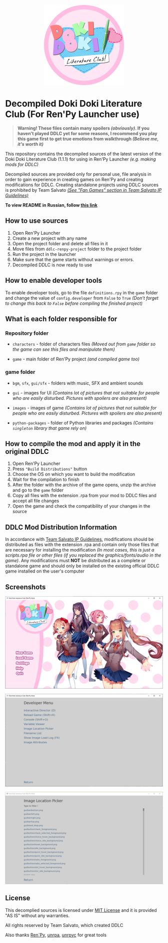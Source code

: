 <p align="center">
    <img src="https://raw.githubusercontent.com/SecondThundeR/DokiDoki-RenPy/your-reality/ddlc_logo.png?token=AIXISSPEQVF3G4MZ3T6QU227SWGII" width="256px" height="256px" alt="DDLC-Logo">
</p>

# Decompiled Doki Doki Literature Club (For Ren'Py Launcher use)

> **Warning! These files contain many spoilers *(obviously)*. If you haven't played DDLC yet for some reasons, I recommend you play this game first to get true emotions from walkthrough *(Believe me, it's worth it)***

This repository contains the decompiled sources of the latest version of the Doki Doki Literature Club (1.1.1) for using in Ren'Py Launcher *(e.g. making mods for DDLC)*

Decompiled sources are provided only for personal use, file analysis in order to gain experience in creating games on Ren'Py and creating modifications for DDLC. Creating standalone projects using DDLC sources is prohibited by Team Salvato [*(See "Fan Games" section in Team Salvato IP Guidelines)*](http://teamsalvato.com/ip-guidelines/)

**To view README in Russian, follow [this link](https://github.com/SecondThundeR/DokiDoki-RenPy/blob/your-reality/README_RU.md)**

## How to use sources

1. Open Ren'Py Launcher
2. Create a new project with any name
3. Open the project folder and delete all files in it
4. Move files from `ddlc-renpy-project` folder to the project folder
5. Run the project in the launcher
6. Make sure that the game starts without warnings or errors.
7. Decompiled DDLC is now ready to use

## How to enable developer tools

To enable developer tools, go to the file `definitions.rpy` in the `game` folder and change the value of `config.developer` from `False` to `True` *(Don't forget to change this back to `False` before compiling the finished project)*

## What is each folder responsible for

### Repository folder

- `characters` - folder of characters files *(Moved out from `game` folder so the game can see this files and manipulate them)*

- `game` - main folder of Ren'Py project *(and compiled game too)*

### game folder

- `bgm`, `sfx`, `gui/sfx` - folders with music, SFX and ambient sounds

- `gui` - images for UI *(Contains lot of pictures that not suitable for people who are easily disturbed. Pictures with spoilers are also present)*

- `images` - images of game *(Contains lot of pictures that not suitable for people who are easily disturbed. Pictures with spoilers are also present)*

- `python-packages` - folder of Python libraries and packages *(Contains `singleton` library that game rely on)*

## How to compile the mod and apply it in the original DDLC

1. Open Ren'Py Launcher
2. Press `"Build Distributions"` button
3. Choose the OS on which you want to build the modification
4. Wait for the compilation to finish
5. After the folder with the archive of the game opens, unzip the archive and go to the `game` folder
6. Copy all files with the extension .rpa from your mod to DDLC files and accept all file changes
7. Open the game and check the compatibility of your changes in the source

## DDLC Mod Distribution Information

In accordance with [Team Salvato IP Guidelines](http://teamsalvato.com/ip-guidelines/), modifications should be distributed as files with the extension .rpa and contain only those files that are necessary for installing the modification *(In most cases, this is just a scripts.rpa file or other files (if you replaced the graphics/fonts/audio in the game)*. Any modifications must **NOT** be distributed as a complete or standalone game and should only be installed on the existing official DDLC game installed on the user's computer

## Screenshots

<p align="center">
    <img src="https://raw.githubusercontent.com/SecondThundeR/DokiDoki-RenPy/your-reality/readme_screenshots/screenshot1.png?token=AIXISSKNI27DT32MFTEGPBS7SWGL6" alt="DDLC with edited name">
</p>

<p align="center">
    <img src="https://raw.githubusercontent.com/SecondThundeR/DokiDoki-RenPy/your-reality/readme_screenshots/screenshot2.png?token=AIXISSOCY4EUZZYORZMQNIK7SWGMA" alt="Developer Tools Screenshot">
</p>

<p align="center">
    <img src="https://raw.githubusercontent.com/SecondThundeR/DokiDoki-RenPy/your-reality/readme_screenshots/screenshot3.png?token=AIXISSN557XEIKENO54IVOC7SWGME" alt="Image Location Picker Screenshot">
</p>

## License

This decomplied sources is licensed under [MIT License](https://github.com/SecondThundeR/DokiDoki-RenPy/blob/your-reality/LICENSE) and it is provided "AS IS" without any warranties.

All rights reserved by Team Salvato, which created DDLC

Also thanks [Ren`Py](https://github.com/renpy/renpy), [unrpa](https://github.com/Lattyware/unrpa), [unrpyc](https://github.com/CensoredUsername/unrpyc) for great tools

